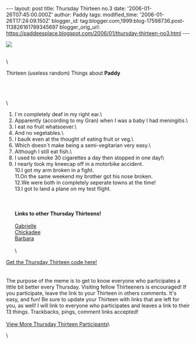 \-\-- layout: post title: Thursday Thirteen no.3 date:
\'2006-01-26T07:45:00.000Z\' author: Paddy tags: modified\_time:
\'2006-01-26T17:24:09.150Z\' blogger\_id:
tag:blogger.com,1999:blog-17598736.post-113826161789345697
blogger\_orig\_url:
https://paddeesplace.blogspot.com/2006/01/thursday-thirteen-no3.html
\-\--

![](https://justthegirlnextdoor.net/blog/thursdaythirteen/thursdaythirteen300.jpg)

\
\

Thirteen (useless random) Things about **Paddy**

\
\
\
\
1. I\`m completely deaf in my right ear.\
2. Apparently (according to my Gran) when I was a baby I had
meningitis.\
3. I eat no fruit whatsoever.\
4. And no vegetables.\
5. I baulk even at the thought of eating fruit or veg.\
6. Which doesn\`t make being a semi-vegitarian very easy.\
7. Although I still eat fish.\
8. I used to smoke 30 cigarettes a day then stopped in one day!\
9. I nearly took my kneecap off in a motorbike accident.\
10.I got my arm broken in a fight.\
11.On the same weekend my brother got his nose broken.\
12.We were both in completely seperate towns at the time!\
13.I got to land a plane on my test flight.\
\
\
\
**Links to other Thursday Thirteens!**\
\
[Gabrielle](https://gabrielle.blogsome.com/)\
[Chickadee](https://www.danno.org/blogs/)\
[Barbara](https://bmiers.blogspot.com/)\
\
\

[Get the Thursday Thirteen code
here!](https://www.justthegirlnextdoor.net/blog/?page_id=222)\
\
\
The purpose of the meme is to get to know everyone who participates a
little bit better every Thursday. Visiting fellow Thirteeners is
encouraged! If you participate, leave the link to your Thirteen in
others comments. It's easy, and fun! Be sure to update your Thirteen
with links that are left for you, as well! I will link to everyone who
participates and leaves a link to their 13 things. Trackbacks, pings,
comment links accepted!\
\
[View More Thursday Thirteen
Participants](https://technorati.com/tag/thursday+thirteen)\

\

